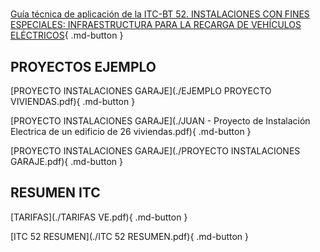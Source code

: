 <!-- #region -->
# 

[Guía técnica de aplicación de la ITC-BT 52. INSTALACIONES CON FINES ESPECIALES: INFRAESTRUCTURA PARA LA RECARGA DE VEHÍCULOS ELÉCTRICOS](./guia_bt_52_nov17R1.pdf){ .md-button }

## PROYECTOS EJEMPLO

[PROYECTO INSTALACIONES GARAJE](./EJEMPLO PROYECTO VIVIENDAS.pdf){ .md-button }

[PROYECTO INSTALACIONES GARAJE](./JUAN - Proyecto de Instalación Electrica de un edificio de 26 viviendas.pdf){ .md-button }

[PROYECTO INSTALACIONES GARAJE](./PROYECTO INSTALACIONES GARAJE.pdf){ .md-button }

## RESUMEN ITC

[TARIFAS](./TARIFAS VE.pdf){ .md-button }


[ITC 52 RESUMEN](./ITC 52 RESUMEN.pdf){ .md-button }

<!-- #endregion -->
